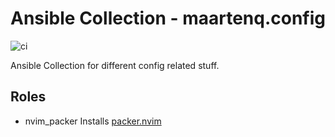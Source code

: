 # Ansible Collection - maartenq.config

![ci](https://github.com/maartenq/ansible-collections-config/actions/workflows/ci.yml/badge.svg)

Ansible Collection for different config related stuff.


## Roles

- nvim_packer
  Installs [packer.nvim]

[packer.nvim]: https://github.com/wbthomason/packer.nvim
